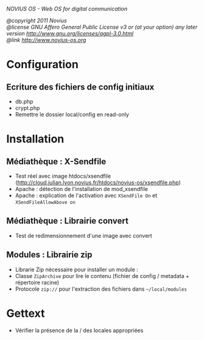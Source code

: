 
*NOVIUS OS - Web OS for digital communication*

*@copyright  2011 Novius<br />
@license    GNU Affero General Public License v3 or (at your option) any later version
            http://www.gnu.org/licenses/agpl-3.0.html<br />
@link http://www.novius-os.org*


Configuration
==============

Ecriture des fichiers de config initiaux
----------------------------------------

* db.php
* crypt.php
* Remettre le dossier local/config en read-only


Installation
============


Médiathèque : X-Sendfile
------------------------

* Test réel avec image htdocs/xsendfile (http://cloud.julian.lyon.novius.fr/htdocs/novius-os/xsendfile.php)
* Apache : détection de l'installation de mod_xsendfile
* Apache : explication de l'activation avec `XSendFile On` et `XSendFileAllowAbove on`

Médiathèque : Librairie convert
-------------------------------

* Test de redimensionnement d'une image avec convert

Modules : Librairie zip
-------------------------------

* Librarie Zip nécessaire pour installer un module :
 * Classe `ZipArchive` pour lire le contenu (fichier de config / metadata + répertoire racine)
 * Protocole `zip://` pour l'extraction des fichiers dans `~/local/modules`


Gettext
=======

* Vérifier la présence de la / des locales appropriées
